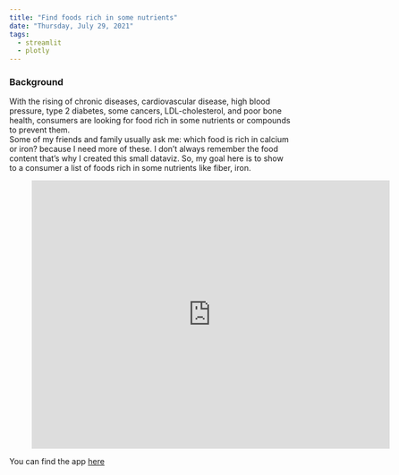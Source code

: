 ```yaml
---
title: "Find foods rich in some nutrients"
date: "Thursday, July 29, 2021"
tags:
  - streamlit
  - plotly
---
```


 
### Background

With the rising of chronic diseases, cardiovascular disease, high blood pressure, type 2 diabetes, some cancers, LDL-cholesterol, and poor bone health, consumers are looking for food rich in some nutrients or compounds to prevent them.  
Some of my friends and family usually ask me: which food is rich in calcium or iron? because I need more of these. I don’t always remember the food content that’s why I created this small dataviz. So, my goal here is to show to a consumer a list of foods rich in some nutrients like fiber, iron.

<!-- blank line -->
<figure class="video_container">
  <iframe src="https://drive.google.com/file/d/1NU5W-SqmbRfUQcw65Lz3Q1S1V_pgsAi8/preview" width="640" height="480" frameborder="0" allowfullscreen="true"></iframe>
</figure>
<!-- blank line -->

You can find the app [here](https://share.streamlit.io/lsaa2014/food_app/food_nutrient_streamlit.py)
